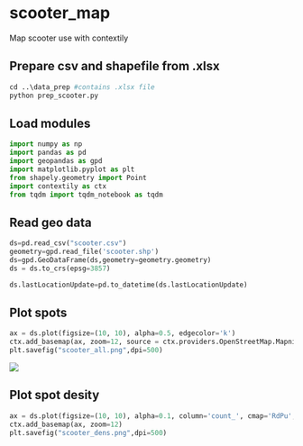 # scooter_map
Map scooter use with contextily

## Prepare csv and shapefile from .xlsx

```python
cd ..\data_prep #contains .xlsx file
python prep_scooter.py
```
## Load modules
```python
import numpy as np
import pandas as pd
import geopandas as gpd
import matplotlib.pyplot as plt
from shapely.geometry import Point
import contextily as ctx
from tqdm import tqdm_notebook as tqdm
```
## Read geo data
```python
ds=pd.read_csv("scooter.csv")
geometry=gpd.read_file('scooter.shp')
ds=gpd.GeoDataFrame(ds,geometry=geometry.geometry)
ds = ds.to_crs(epsg=3857)

ds.lastLocationUpdate=pd.to_datetime(ds.lastLocationUpdate)
```
## Plot spots
```python
ax = ds.plot(figsize=(10, 10), alpha=0.5, edgecolor='k')
ctx.add_basemap(ax, zoom=12, source = ctx.providers.OpenStreetMap.Mapnik)
plt.savefig("scooter_all.png",dpi=500)
```
![](https://raw.githubusercontent.com/ambader/scooter_map/main/img/scooter_all.png)
## Plot spot desity
```python
ax = ds.plot(figsize=(10, 10), alpha=0.1, column='count_', cmap='RdPu', legend=True, legend_kwds={'shrink': 0.81})
ctx.add_basemap(ax, zoom=12)
plt.savefig("scooter_dens.png",dpi=500)
```
